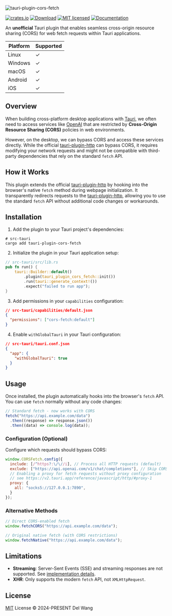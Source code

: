 ![tauri-plugin-cors-fetch](https://github.com/idootop/tauri-plugin-cors-fetch/raw/main/banner.png)

[![crates.io](https://img.shields.io/crates/v/tauri-plugin-cors-fetch.svg)](https://crates.io/crates/tauri-plugin-cors-fetch)
[![Download](https://img.shields.io/crates/d/tauri-plugin-cors-fetch.svg)](https://crates.io/crates/tauri-plugin-cors-fetch)
[![MIT licensed](https://img.shields.io/crates/l/tauri-plugin-cors-fetch.svg)](./LICENSE)
[![Documentation](https://docs.rs/tauri-plugin-cors-fetch/badge.svg)](https://docs.rs/crate/tauri-plugin-cors-fetch)

An **unofficial** Tauri plugin that enables seamless cross-origin resource sharing (CORS) for web fetch requests within Tauri applications.

| Platform | Supported |
| -------- | --------- |
| Linux    | ✓         |
| Windows  | ✓         |
| macOS    | ✓         |
| Android  | ✓         |
| iOS      | ✓         |

## Overview

When building cross-platform desktop applications with [Tauri](https://tauri.app), we often need to access services like [OpenAI](https://openai.com/product) that are restricted by **Cross-Origin Resource Sharing (CORS)** policies in web environments.

However, on the desktop, we can bypass CORS and access these services directly. While the official [tauri-plugin-http](https://crates.io/crates/tauri-plugin-http) can bypass CORS, it requires modifying your network requests and might not be compatible with third-party dependencies that rely on the standard `fetch` API.

## How it Works

This plugin extends the official [tauri-plugin-http](https://crates.io/crates/tauri-plugin-http) by hooking into the browser's native `fetch` method during webpage initialization. It transparently redirects requests to the [tauri-plugin-http](https://crates.io/crates/tauri-plugin-http), allowing you to use the standard `fetch` API without additional code changes or workarounds.

## Installation

1. Add the plugin to your Tauri project's dependencies:

```shell
# src-tauri
cargo add tauri-plugin-cors-fetch
```

2. Initialize the plugin in your Tauri application setup:

```rust
// src-tauri/src/lib.rs
pub fn run() {
    tauri::Builder::default()
        .plugin(tauri_plugin_cors_fetch::init())
        .run(tauri::generate_context!())
        .expect("failed to run app");
}
```

3. Add permissions in your `capabilities` configuration:

```json
// src-tauri/capabilities/default.json
{
  "permissions": ["cors-fetch:default"]
}
```

4. Enable `withGlobalTauri` in your Tauri configuration:

```json
// src-tauri/tauri.conf.json
{
  "app": {
    "withGlobalTauri": true
  }
}
```

## Usage

Once installed, the plugin automatically hooks into the browser's `fetch` API. You can use `fetch` normally without any code changes:

```javascript
// Standard fetch - now works with CORS
fetch("https://api.example.com/data")
  .then((response) => response.json())
  .then((data) => console.log(data));
```

### Configuration (Optional)

Configure which requests should bypass CORS:

```javascript
window.CORSFetch.config({
  include: [/^https?:\/\//i], // Process all HTTP requests (default)
  exclude: ["https://api.openai.com/v1/chat/completions"], // Skip CORS bypass
  // Enabling a proxy for fetch requests without proxy configuration
  // see https://v2.tauri.app/reference/javascript/http/#proxy-1
  proxy: {
    all: "socks5://127.0.0.1:7890",
  }
});
```

### Alternative Methods

```javascript
// Direct CORS-enabled fetch
window.fetchCORS("https://api.example.com/data");

// Original native fetch (with CORS restrictions)
window.fetchNative("https://api.example.com/data");
```

## Limitations

- **Streaming**: Server-Sent Events (SSE) and streaming responses are not supported. See [implementation details](https://github.com/idootop/tauri-plugin-cors-fetch/issues/7#issuecomment-2791652415).
- **XHR**: Only supports the modern `fetch` API, not `XMLHttpRequest`.

## License

[MIT](LICENSE) License © 2024-PRESENT Del Wang
